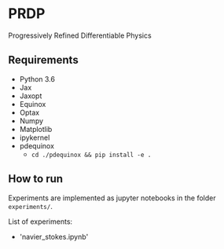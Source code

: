 # PRDP
Progressively Refined Differentiable Physics

## Requirements
- Python 3.6
- Jax
- Jaxopt
- Equinox
- Optax
- Numpy
- Matplotlib
- ipykernel
- pdequinox
    - ```cd ./pdequinox && pip install -e .```

## How to run

Experiments are implemented as jupyter notebooks in the folder `experiments/`. 

List of experiments:
- 'navier_stokes.ipynb'
